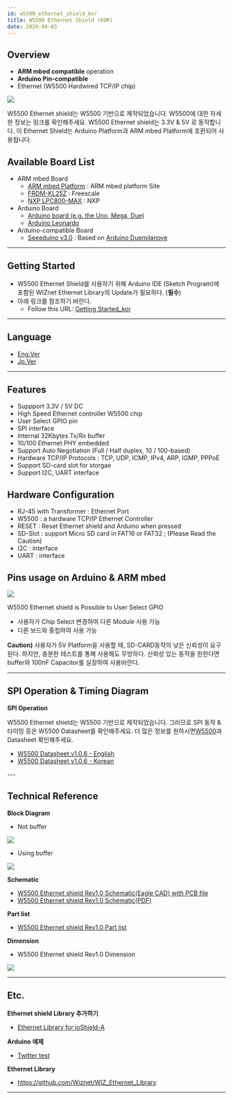 ```yaml
---
id: w5500_ethernet_shield_kor
title: W5500 Ethernet Shield (KOR)
date: 2020-04-03
---
```


## Overview

  - **ARM mbed compatible** operation
  - **Arduino Pin-compatible**
  - Ethernet (W5500 Hardwired TCP/IP chip)

![](/img/osh/w5500_ethernet_shield/w5500_main_picture2.png)

W5500 Ethernet shield는 W5500 기반으로 제작되었습니다. W5500에 대한 자세한 정보는 링크를 확인해주세요.
W5500 Ethernet shield는 3.3V & 5V 로 동작합니다. 이 Ethernet Shield는 Arduino
Platform과 ARM mbed Platform에 호환되어 사용됩니다.

## Available Board List

  - ARM mbed Board
      - [ARM mbed Platform](http://developer.mbed.org/platforms/) : ARM
        mbed platform Site
      - [FRDM-KL25Z](http://developer.mbed.org/platforms/KL25Z/) :
        Freescale
      - [NXP LPC800-MAX](http://developer.mbed.org/platforms/NXP-LPC800-MAX/)
        : NXP
  - Arduino Board
      - [Arduino board (e.g. the Uno, Mega, Due)](http://www.arduino.cc/en/Main/Products)
      - [Arduino Leonardo](http://arduino.cc/en/Main/ArduinoBoardLeonardo)
  - Arduino-compatible Board
      - [Seeeduino v3.0](http://www.seeedstudio.com/wiki/Seeeduino_v3.0)
        : Based on [Arduino Duemilanove](http://arduino.cc/en/Main/ArduinoBoardDuemilanove)

-----

## Getting Started

  - W5500 Ethernet Shield를 사용하기 위해 Arduino IDE (Sketch Program)에 포함된
    WIZnet Ethernet Library의 Update가 필요하다. (**필수**)
  - 아래 링크를 참조하기 바란다.
      - Follow this URL: [Getting Started\_kor](./getting_started_arduino_kr.md)

-----

## Language

  - [Eng.Ver](./W5500_Ethernet_Shield.md)
  - [Jp.Ver](./W5500_Ethernet_Shield_jp.md)

-----

## Features

  - Suppport 3.3V / 5V DC 
  - High Speed Ethernet controller W5500 chip
  - User Select GPIO pin
  - SPI interface
  - Internal 32Kbytes Tx/Rx buffer
  - 10/100 Ethernet PHY embedded
  - Support Auto Negotiation (Full / Half duplex, 10 / 100-based)
  - Hardware TCP/IP Protocols : TCP, UDP, ICMP, IPv4, ARP, IGMP, PPPoE
  - Support SD-card slot for storgae
  - Support I2C, UART interface

## Hardware Configuration

  - RJ-45 with Transformer : Ethernet Port
  - W5500 : a hardware TCP/IP Ethernet Controller
  - RESET : Reset Ethernet shield and Arduino when pressed
  - SD-Slot : support Micro SD card in FAT16 or FAT32 ; (Please Read the
    Caution)
  - I2C : interface
  - UART : interface

## Pins usage on Arduino & ARM mbed

![](/img/osh/w5500_ethernet_shield/gpio_select.png)

W5500 Ethernet shield is Possible to User Select GPIO

  - 사용자가 Chip Select 변경하여 다른 Module 사용 가능
  - 다른 보드와 중첩하여 사용 가능

**Caution)** 사용자가 5V Platform을 사용할 때, SD-CARD동작의 낮은 신뢰성이 요구된다. 하지만, 충분한
테스트를 통해 사용해도 무방하다. 신뢰성 있는 동작을 원한다면 buffer와 100nF Capacitor를 실장하여
사용바란다.

-----

## SPI Operation & Timing Diagram

**SPI Operation**

W5500 Ethernet shield는 W5500 기반으로 제작되었습니다. 그러므로 SPI 동작 & 타이밍 등은 W5500
Datasheet를 확인해주세요. 더 많은 정보를 원하시면[W5500](./../iEthernet/W5500/Overview.md)과
Datasheet 확인해주세요.

  - <a href="/img/products/w5500/w5500_ds_v106e_141230.pdf" target="_blank">W5500 Datasheet v1.0.6 - English</a>
  - <a href="/img/products/w5500/w5500_ds_v106k_141230.pdf" target="_blank">W5500 Datasheet v1.0.6 - Korean</a>

\---

## Technical Reference

**Block Diagram**

  - Not buffer

![](/img/osh/w5500_ethernet_shield/w5500-ethernet-shield_blockdiagram.gif)

  - Using buffer

![](/img/osh/w5500_ethernet_shield/w5500-ethernet-shield_blockdiagram_buffer.jpg)

**Schematic**

  - <a href="/img/osh/w5500_ethernet_shield/w5500_ethernet_shield_v10_sch_zip.zip" target="_blank">W5500 Ethernet shield Rev1.0 Schematic(Eagle CAD) with PCB file</a>
  - <a href="/img/osh/w5500_ethernet_shield/w5500_ethernet_shield_v10_sch.pdf" target="_blank">W5500 Ethernet shield Rev1.0 Schematic(PDF)</a>

**Part list**

  - [W5500 Ethernet shield Rev1.0 Part list](/img/osh/w5500_ethernet_shield/w5500_ethernet_shield_v1.0_pl_150414.xlsx)

**Dimension**

  - W5500 Ethernet shield Rev1.0 Dimension

![](/img/osh/w5500_ethernet_shield/w5500_shield_dimension.png)

-----

## Etc.

**Ethernet shield Library 추가하기**

  - [Ethernet Library for ioShield-A](./ethernet_library_for_ioShield_A.md)

**Arduino 예제**

  - [Twitter test](twitter_test)

**Ethernet Library**

  - <https://github.com/Wiznet/WIZ_Ethernet_Library>

-----